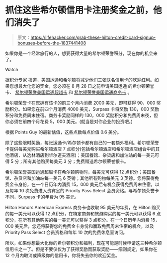 # 抓住这些希尔顿信用卡注册奖金之前，他们消失了

> 原文：<https://lifehacker.com/grab-these-hilton-credit-card-signup-bonuses-before-the-1837441408>

如果你是一个经常旅行的人，想要获得大量的希尔顿荣誉积分，现在你的机会来了。

Watch

据积分专家 报道，美国运通和希尔顿将减少他们三张联名信用卡的欢迎红利。如果您想最大化您的奖金，您必须在 8 月 28 日之前申请美国运通 的希尔顿荣誉卡、 [希尔顿荣誉美国运通超越卡](https://www.americanexpress.com/us/credit-cards/card/hilton-honors-surpass/) 和 [希尔顿荣誉美国运通商务卡](https://creditcard.americanexpress.com/d/hilton-honors-american-express-business-credit-card/) 。

希尔顿荣誉卡在您拥有该卡的前三个月内消费 2000 美元，即可获得 90，000 奖励积分。如果您在前四个月消费 4000 美元，Surpass 卡将奖励 130，000 奖励积分和免费周末住宿。商务卡奖励同样的 130，000 奖励积分和免费周末夜，但你必须在前四个月花费 5，000 美元。(就当是对你企业的投资吧。)

根据 Points Guy 的最新估值，这些点数每点价值 0.6 美分。

除了这些限时奖励，每张运通卡/希尔顿卡都有自己的一套额外福利。希尔顿荣誉卡提供每美元购买希尔顿酒店 7 点积分(包括希尔顿酒店和希尔顿酒店组合中的其他酒店，从逸林酒店到华尔道夫酒店)；美国餐馆、杂货店和加油站的每一美元可得 5 分；所有其他购买每美元 3 分；免费赠送希尔顿荣誉银卡。

希尔顿荣誉美国运通超越卡在希尔顿购物时，每美元可获得 12 点积分；美国餐馆、杂货店和加油站每一美元 6 英镑；其他所有购物每美元 3 英镑。您将获得免费金卡身份，在一个日历年内消费 15，000 美元后有机会获得免费周末住宿，以及每年 10 次免费进入贵宾室的 Priority Pass Select 会员资格。与希尔顿荣誉卡不同，Surpass 卡的年费为 95 美元。

Hilton Honors American Express 商务卡也收取 95 美元的年费，在 Hilton 购买的每一美元可以获得 12 点积分，在特定商务和旅游购买的每一美元可以获得 6 点积分，在所有其他购买的每一美元可以获得 3 点积分。在一个日历年内消费 15，000 美元后，您还将获得您的免费金卡身份和赢取免费周末住宿的机会，以及 Priority Pass Select 会员资格和每年 10 次的免费休息室访问。

所以，如果你想最大化你的希尔顿积分和福利，现在可能是时候申请这三种希尔顿信用卡之一了。但是不要仅仅为了获得奖励而获取奖励——细则规定，如果你在 12 个月内取消或降级你的信用卡，你将失去你的欢迎奖金。
